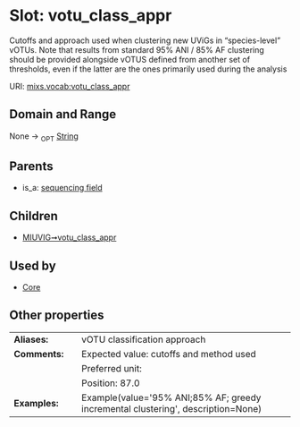 
# Slot: votu_class_appr


Cutoffs and approach used when clustering new UViGs in “species-level” vOTUs. Note that results from standard 95% ANI / 85% AF clustering should be provided alongside vOTUS defined from another set of thresholds, even if the latter are the ones primarily used during the analysis

URI: [mixs.vocab:votu_class_appr](https://w3id.org/mixs/vocab/votu_class_appr)


## Domain and Range

None ->  <sub>OPT</sub> [String](types/String.md)

## Parents

 *  is_a: [sequencing field](sequencing_field.md)

## Children

 *  [MIUVIG➞votu_class_appr](MIUVIG_votu_class_appr.md)

## Used by

 * [Core](Core.md)

## Other properties

|  |  |  |
| --- | --- | --- |
| **Aliases:** | | vOTU classification approach |
| **Comments:** | | Expected value: cutoffs and method used |
|  | | Preferred unit:  |
|  | | Position: 87.0 |
| **Examples:** | | Example(value='95% ANI;85% AF; greedy incremental clustering', description=None) |

